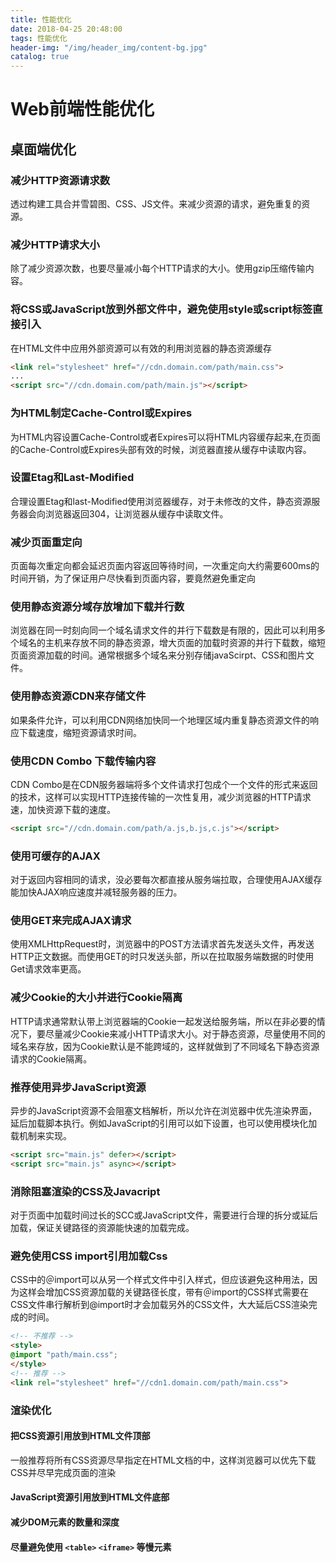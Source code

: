 ```yaml
---
title: 性能优化
date: 2018-04-25 20:48:00
tags: 性能优化
header-img: "/img/header_img/content-bg.jpg"
catalog: true
---
```


# Web前端性能优化

## 桌面端优化

### 减少HTTP资源请求数

透过构建工具合并雪碧图、CSS、JS文件。来减少资源的请求，避免重复的资源。

### 减少HTTP请求大小
    
除了减少资源次数，也要尽量减小每个HTTP请求的大小。使用gzip压缩传输内容。

### 将CSS或JavaScript放到外部文件中，避免使用style或script标签直接引入

在HTML文件中应用外部资源可以有效的利用浏览器的静态资源缓存

``` html
<link rel="stylesheet" href="//cdn.domain.com/path/main.css">
...
<script src="//cdn.domain.com/path/main.js"></script>
```
### 为HTML制定Cache-Control或Expires

为HTML内容设置Cache-Control或者Expires可以将HTML内容缓存起来,在页面的Cache-Control或Expires头部有效的时候，浏览器直接从缓存中读取内容。

### 设置Etag和Last-Modified

合理设置Etag和last-Modified使用浏览器缓存，对于未修改的文件，静态资源服务器会向浏览器返回304，让浏览器从缓存中读取文件。

### 减少页面重定向

页面每次重定向都会延迟页面内容返回等待时间，一次重定向大约需要600ms的时间开销，为了保证用户尽快看到页面内容，要竟然避免重定向

### 使用静态资源分域存放增加下载并行数

浏览器在同一时刻向同一个域名请求文件的并行下载数是有限的，因此可以利用多个域名的主机来存放不同的静态资源，增大页面的加载时资源的并行下载数，缩短页面资源加载的时间。通常根据多个域名来分别存储javaScirpt、CSS和图片文件。

### 使用静态资源CDN来存储文件

如果条件允许，可以利用CDN网络加快同一个地理区域内重复静态资源文件的响应下载速度，缩短资源请求时间。

### 使用CDN Combo 下载传输内容

CDN Combo是在CDN服务器端将多个文件请求打包成个一个文件的形式来返回的技术，这样可以实现HTTP连接传输的一次性复用，减少浏览器的HTTP请求速，加快资源下载的速度。

```html
<script src="//cdn.domain.com/path/a.js,b.js,c.js"></script>
```

### 使用可缓存的AJAX

对于返回内容相同的请求，没必要每次都直接从服务端拉取，合理使用AJAX缓存能加快AJAX响应速度并减轻服务器的压力。

### 使用GET来完成AJAX请求

使用XMLHttpRequest时，浏览器中的POST方法请求首先发送头文件，再发送HTTP正文数据。而使用GET的时只发送头部，所以在拉取服务端数据的时使用Get请求效率更高。

### 减少Cookie的大小并进行Cookie隔离

HTTP请求通常默认带上浏览器端的Cookie一起发送给服务端，所以在非必要的情况下，要尽量减少Cookie来减小HTTP请求大小。对于静态资源，尽量使用不同的域名来存放，因为Cookie默认是不能跨域的，这样就做到了不同域名下静态资源请求的Cookie隔离。

### 推荐使用异步JavaScript资源

异步的JavaScript资源不会阻塞文档解析，所以允许在浏览器中优先渲染界面，延后加载脚本执行。例如JavaScript的引用可以如下设置，也可以使用模块化加载机制来实现。

```html
<script src="main.js" defer></script>
<script src="main.js" async></script>
```

### 消除阻塞渲染的CSS及Javacript

对于页面中加载时间过长的SCC或JavaScript文件，需要进行合理的拆分或延后加载，保证关键路径的资源能快速的加载完成。

### 避免使用CSS import引用加载Css

CSS中的＠import可以从另一个样式文件中引入样式，但应该避免这种用法，因为这样会增加CSS资源加载的关键路径长度，带有＠import的CSS样式需要在CSS文件串行解析到@import时才会加载另外的CSS文件，大大延后CSS渲染完成的时间。

```html
<!-- 不推荐 -->
<style>
@import "path/main.css";
</style>
<!-- 推荐 -->
<link rel="stylesheet" href="//cdn1.domain.com/path/main.css">
```

### 渲染优化

#### 把CSS资源引用放到HTML文件顶部

一般推荐将所有CSS资源尽早指定在HTML文档的<head>中，这样浏览器可以优先下载CSS并尽早完成页面的渲染

#### JavaScript资源引用放到HTML文件底部

#### 减少DOM元素的数量和深度

#### 尽量避免使用 `<table>` `<iframe>` 等慢元素
